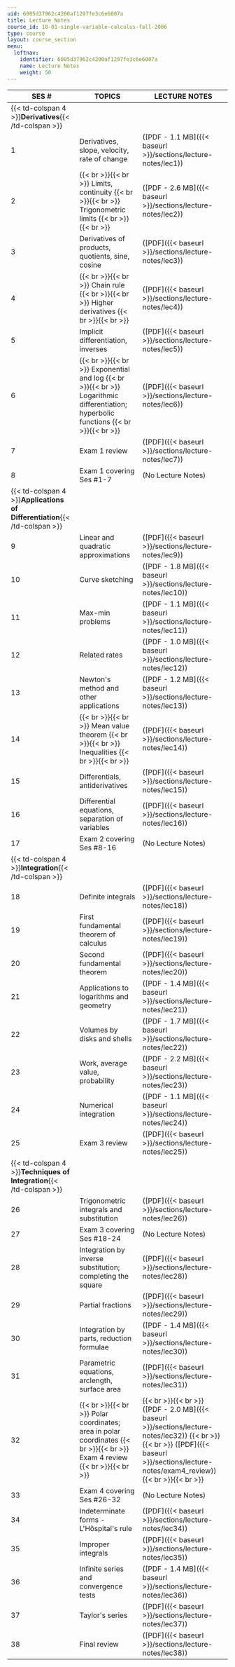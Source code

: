 ```yaml
---
uid: 6005d37962c4200af1297fe3c6e6007a
title: Lecture Notes
course_id: 18-01-single-variable-calculus-fall-2006
type: course
layout: course_section
menu:
  leftnav:
    identifier: 6005d37962c4200af1297fe3c6e6007a
    name: Lecture Notes
    weight: 50
---
```


| SES # | TOPICS | LECTURE NOTES |
| --- | --- | --- |
| {{< td-colspan 4 >}}**Derivatives**{{< /td-colspan >}} ||||
| 1 | Derivatives, slope, velocity, rate of change | ([PDF - 1.1 MB]({{< baseurl >}}/sections/lecture-notes/lec1)) | Ses #1-7 complete ([PDF - 5.2 MB]({{< baseurl >}}/sections/lecture-notes/unit1_sept08)) |
| 2 |  {{< br >}}{{< br >}} Limits, continuity {{< br >}}{{< br >}} Trigonometric limits {{< br >}}{{< br >}}  | ([PDF - 2.6 MB]({{< baseurl >}}/sections/lecture-notes/lec2)) |
| 3 | Derivatives of products, quotients, sine, cosine | ([PDF]({{< baseurl >}}/sections/lecture-notes/lec3)) |
| 4 |  {{< br >}}{{< br >}} Chain rule {{< br >}}{{< br >}} Higher derivatives {{< br >}}{{< br >}}  | ([PDF]({{< baseurl >}}/sections/lecture-notes/lec4)) |
| 5 | Implicit differentiation, inverses | ([PDF]({{< baseurl >}}/sections/lecture-notes/lec5)) |
| 6 |  {{< br >}}{{< br >}} Exponential and log {{< br >}}{{< br >}} Logarithmic differentiation; hyperbolic functions {{< br >}}{{< br >}}  | ([PDF]({{< baseurl >}}/sections/lecture-notes/lec6)) |
| 7 | Exam 1 review | ([PDF]({{< baseurl >}}/sections/lecture-notes/lec7)) |
| 8 | Exam 1 covering Ses #1-7 | (No Lecture Notes) |
| {{< td-colspan 4 >}}**Applications of Differentiation**{{< /td-colspan >}} ||||
| 9 | Linear and quadratic approximations | ([PDF]({{< baseurl >}}/sections/lecture-notes/lec9)) | Ses #9-16 complete ([PDF - 6.9 MB]({{< baseurl >}}/sections/lecture-notes/unit2_sept08)) |
| 10 | Curve sketching | ([PDF - 1.8 MB]({{< baseurl >}}/sections/lecture-notes/lec10)) |
| 11 | Max-min problems | ([PDF - 1.1 MB]({{< baseurl >}}/sections/lecture-notes/lec11)) |
| 12 | Related rates | ([PDF - 1.0 MB]({{< baseurl >}}/sections/lecture-notes/lec12)) |
| 13 | Newton's method and other applications | ([PDF - 1.2 MB]({{< baseurl >}}/sections/lecture-notes/lec13)) |
| 14 |  {{< br >}}{{< br >}} Mean value theorem {{< br >}}{{< br >}} Inequalities {{< br >}}{{< br >}}  | ([PDF]({{< baseurl >}}/sections/lecture-notes/lec14)) |
| 15 | Differentials, antiderivatives | ([PDF]({{< baseurl >}}/sections/lecture-notes/lec15)) |
| 16 | Differential equations, separation of variables | ([PDF]({{< baseurl >}}/sections/lecture-notes/lec16)) |
| 17 | Exam 2 covering Ses #8-16 | (No Lecture Notes) |
| {{< td-colspan 4 >}}**Integration**{{< /td-colspan >}} ||||
| 18 | Definite integrals | ([PDF]({{< baseurl >}}/sections/lecture-notes/lec18)) | Ses #18-25 complete ([PDF - 8.6 MB]({{< baseurl >}}/sections/lecture-notes/unit3_who_sept24)) |
| 19 | First fundamental theorem of calculus | ([PDF]({{< baseurl >}}/sections/lecture-notes/lec19)) |
| 20 | Second fundamental theorem | ([PDF]({{< baseurl >}}/sections/lecture-notes/lec20)) |
| 21 | Applications to logarithms and geometry | ([PDF - 1.4 MB]({{< baseurl >}}/sections/lecture-notes/lec21)) |
| 22 | Volumes by disks and shells | ([PDF - 1.7 MB]({{< baseurl >}}/sections/lecture-notes/lec22)) |
| 23 | Work, average value, probability | ([PDF - 2.2 MB]({{< baseurl >}}/sections/lecture-notes/lec23)) |
| 24 | Numerical integration | ([PDF - 1.1 MB]({{< baseurl >}}/sections/lecture-notes/lec24)) |
| 25 | Exam 3 review | ([PDF]({{< baseurl >}}/sections/lecture-notes/lec25)) |
| {{< td-colspan 4 >}}**Techniques of Integration**{{< /td-colspan >}} ||||
| 26 | Trigonometric integrals and substitution | ([PDF]({{< baseurl >}}/sections/lecture-notes/lec26)) | Ses #26-38 complete ([PDF - 8.6 MB]({{< baseurl >}}/sections/lecture-notes/unit4_oct3_08)) |
| 27 | Exam 3 covering Ses #18-24 | (No Lecture Notes) |
| 28 | Integration by inverse substitution; completing the square | ([PDF]({{< baseurl >}}/sections/lecture-notes/lec28)) |
| 29 | Partial fractions | ([PDF]({{< baseurl >}}/sections/lecture-notes/lec29)) |
| 30 | Integration by parts, reduction formulae | ([PDF - 1.4 MB]({{< baseurl >}}/sections/lecture-notes/lec30)) |
| 31 | Parametric equations, arclength, surface area | ([PDF]({{< baseurl >}}/sections/lecture-notes/lec31)) |
| 32 |  {{< br >}}{{< br >}} Polar coordinates; area in polar coordinates {{< br >}}{{< br >}} Exam 4 review {{< br >}}{{< br >}}  |  {{< br >}}{{< br >}} ([PDF - 2.0 MB]({{< baseurl >}}/sections/lecture-notes/lec32)) {{< br >}}{{< br >}} ([PDF]({{< baseurl >}}/sections/lecture-notes/exam4_review)) {{< br >}}{{< br >}}  |
| 33 | Exam 4 covering Ses #26-32 | (No Lecture Notes) |
| 34 | Indeterminate forms - L'Hôspital's rule | ([PDF]({{< baseurl >}}/sections/lecture-notes/lec34)) |
| 35 | Improper integrals | ([PDF]({{< baseurl >}}/sections/lecture-notes/lec35)) |
| 36 | Infinite series and convergence tests | ([PDF - 1.4 MB]({{< baseurl >}}/sections/lecture-notes/lec36)) |
| 37 | Taylor's series | ([PDF]({{< baseurl >}}/sections/lecture-notes/lec37)) |
| 38 | Final review | ([PDF]({{< baseurl >}}/sections/lecture-notes/lec38))